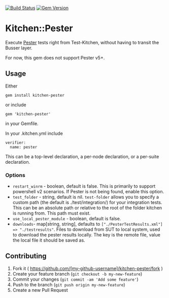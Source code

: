 [![Build Status](https://dev.azure.com/test-kitchen/kitchen-pester/_apis/build/status/test-kitchen.kitchen-pester?branchName=master)](https://dev.azure.com/test-kitchen/kitchen-pester/_build/latest?definitionId=4&branchName=master)
[![Gem Version](https://badge.fury.io/rb/kitchen-pester.svg)](http://badge.fury.io/rb/kitchen-pester)

# Kitchen::Pester

Execute [Pester](https://github.com/pester/Pester) tests right from Test-Kitchen, without having to transit the Busser layer.

For now, this gem does not support Pester v5+.

## Usage

Either
```
gem install kitchen-pester
```
or include
```
gem 'kitchen-pester'
```
in your Gemfile.

In your .kitchen.yml include
```
verifier:
  name: pester
```
This can be a top-level declaration, a per-node declaration, or a per-suite declaration.

### Options

* `restart_winrm` - boolean, default is false.  This is primarily to support powershell v2 scenarios.  If Pester is not being found, enable this option.
* `test_folder` - string, default is nil.  `test-folder` allows you to specify a custom path (the default is ./test/integration/) for your integration tests.  This can be an absolute path or relative to the root of the folder kitchen is running from.  This path must exist.
* `use_local_pester_module` - boolean, default is false.
* `downloads`- map[string, string], defaults to `["./PesterTestResults.xml"] => "./testresults"`. Files to download from SUT to local system, used to download the pester results locally. The key is the remote file, value the local file it should be saved as.

## Contributing

1. Fork it ( https://github.com/[my-github-username]/kitchen-pester/fork )
2. Create your feature branch (`git checkout -b my-new-feature`)
3. Commit your changes (`git commit -am 'Add some feature'`)
4. Push to the branch (`git push origin my-new-feature`)
5. Create a new Pull Request
